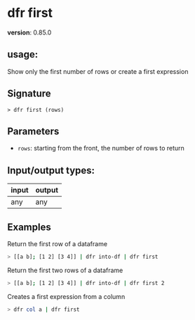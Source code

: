 # dfr first

**version**: 0.85.0

## **usage**:

Show only the first number of rows or create a first expression

## Signature

`> dfr first (rows)`

## Parameters

- `rows`: starting from the front, the number of rows to return

## Input/output types:

| input | output |
| ----- | ------ |
| any   | any    |

## Examples

Return the first row of a dataframe

```bash
> [[a b]; [1 2] [3 4]] | dfr into-df | dfr first
```

Return the first two rows of a dataframe

```bash
> [[a b]; [1 2] [3 4]] | dfr into-df | dfr first 2
```

Creates a first expression from a column

```bash
> dfr col a | dfr first
```

